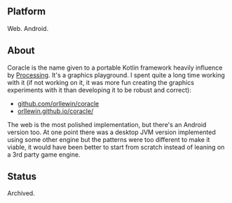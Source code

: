 ## Platform

Web. Android.

## About

Coracle is the name given to a portable Kotlin framework heavily influence by [Processing](https://processing.org/). It's a graphics playground. I spent quite a long time working with it (if not working on it, it was more fun creating the graphics experiments with it than developing it to be robust and correct):

* [github.com/orllewin/coracle](https://github.com/orllewin/coracle)
* [orllewin.github.io/coracle/](https://orllewin.github.io/coracle/)

The web is the most polished implementation, but there's an Android version too. At one point there was a desktop JVM version implemented using some other engine but the patterns were too different to make it viable, it would have been better to start from scratch instead of leaning on a 3rd party game engine.

## Status

Archived.
